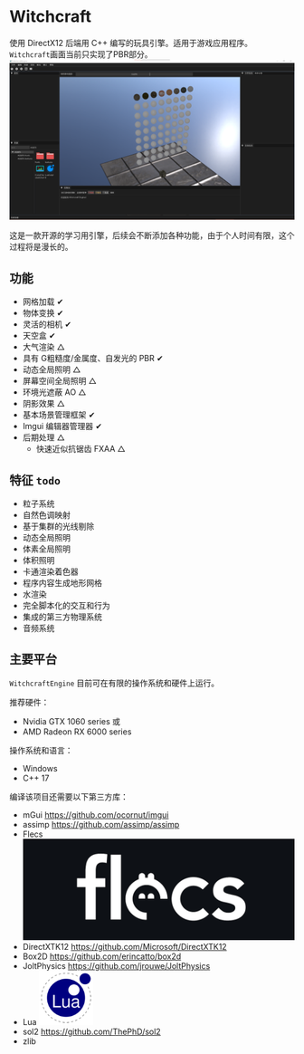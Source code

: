 # Witchcraft

使用 DirectX12 后端用 C++ 编写的玩具引擎。适用于游戏应用程序。
`Witchcraft`画面当前只实现了PBR部分。
![image](https://github.com/Ehobits/WitchcraftEngine/blob/fd519433b77f06a00e8b80c9f562cadbc259b4d8/images/%E5%B1%8F%E5%B9%95%E6%88%AA%E5%9B%BE%202024-06-14%20121614.png)

这是一款开源的学习用引擎，后续会不断添加各种功能，由于个人时间有限，这个过程将是漫长的。

## 功能

* 网格加载 ✔
* 物体变换 ✔
* 灵活的相机 ✔
* 天空盒 ✔
* 大气渲染 △
* 具有 G粗糙度/金属度、自发光的 PBR ✔
* 动态全局照明 △
* 屏幕空间全局照明 △
* 环境光遮蔽 AO △
* 阴影效果 △
* 基本场景管理框架 ✔
* Imgui 编辑器管理器 ✔
* 后期处理 △
	* 快速近似抗锯齿 FXAA △


## 特征 `todo`

* 粒子系统
* 自然色调映射
* 基于集群的光线剔除
* 动态全局照明
* 体素全局照明
* 体积照明
* 卡通渲染着色器
* 程序内容生成地形网格
* 水渲染
* 完全脚本化的交互和行为
* 集成的第三方物理系统
* 音频系统

## 主要平台
`WitchcraftEngine` 目前可在有限的操作系统和硬件上运行。

推荐硬件：
* Nvidia GTX 1060 series 或
* AMD Radeon RX 6000 series

操作系统和语言：
* Windows
* C++ 17

编译该项目还需要以下第三方库：
* mGui https://github.com/ocornut/imgui
* assimp https://github.com/assimp/assimp
* Flecs [![image](images/flecs.png)](https://github.com/SanderMertens/flecs)
* DirectXTK12 https://github.com/Microsoft/DirectXTK12
* Box2D https://github.com/erincatto/box2d
* JoltPhysics https://github.com/jrouwe/JoltPhysics
* Lua [![image](images/lua.png)](https://github.com/lua/lua)
* sol2 https://github.com/ThePhD/sol2
* zlib
	
